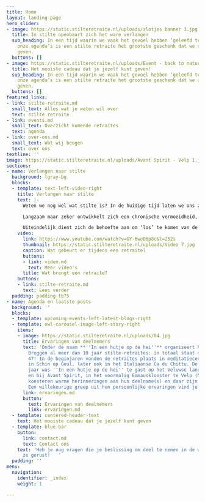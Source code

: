 ```yaml
---
title: Home
layout: landing-page
hero_slider:
- image: https://static.stilteretraite.nl/uploads/slotjes banner 3.jpg
  title: In stilte openbaart zich het ware verlangen
  sub_heading: In een tijd waarin we vaak het gevoel hebben ‘geleefd te worden’ door
    onze agenda’s is een stilte retraite het grootste geschenk dat we onszelf kunnen
    geven.
  buttons: []
- image: https://static.stilteretraite.nl/uploads/Event - back to nature.jpg
  title: Het mooiste cadeau dat je jezelf kunt geven!
  sub_heading: In een tijd waarin we vaak het gevoel hebben ‘geleefd te worden’ door
    onze agenda’s is een stilte retraite het grootste geschenk dat we onszelf kunnen
    geven.
  buttons: []
featured_links:
- link: stilte-retraite.md
  small_text: Alles wat je weten wil over
  text: stilte retraite
- link: events.md
  small_text: Overzicht komende retraites
  text: agenda
- link: over-ons.md
  small_text: Wat wij beogen
  text: over ons
textline: ''
image: https://static.stilteretraite.nl/uploads/Avant Spirit - Velp 1.jpg
sections:
- name: Verlangen naar stilte
  background: lgray-bg
  blocks:
  - template: text-left-video-right
    title: Verlangen naar stilte
    text: |-
      Weten we nog wel wat stilte is? In de huidige tijd laten we ons zo meesleuren door het collectieve ritme, dat we het gevoel hebben ‘geleefd te worden’. Diep van binnen vragen we ons af of wat we aan het doen zijn nog wel klopt met waar we naar verlangen. Maar onze innerlijke fluisterstem wordt stelselmatig overstemd door de aanjager in ons.

      Langzaam maar zeker ontwikkelt zich een chronische vermoeidheid, die er tijdens vakanties uitkomt, of ons narrig of ziek maakt. Nergens is het stil! Niet om ons, niet in ons.

      Uiteindelijk dient zich de behoefte aan om ‘los’ te komen van de dagelijkse sleur: een verlangen naar stilte, ruimte en leegte. Misschien ben je daarom ook wel op deze website aanbelandt?
    video:
      link: https://www.youtube.com/watch?v=GY-6woD6p8c&t=252s
      thumbnail: https://static.stilteretraite.nl/uploads/Video 7.jpg
      caption: Wat gebeurt er tijdens een retraite?
      buttons:
      - link: video.md
        text: Meer video's
      title: Wat brengt een retraite?
    buttons:
    - link: stilte-retraite.md
      text: Lees verder
  padding: padding-tb75
- name: Agenda en laatste posts
  background: ''
  blocks:
  - template: upcoming-events-left-latest-blogs-right
  - template: owl-carousel-image-left-story-right
    items:
    - image: https://static.stilteretraite.nl/uploads/04.jpg
      title: Ervaringen van deelnemers
      text: 'Onder de naam **''In een hutje op de hei''** organiseert Robbert van
        Bruggen al meer dan 10 jaar stilte-retraites: in totaal staat de teller op
        47! In de beginjaren vonden de retraites plaats in meditatiecentrum Kadampa
        in Schin op Geul, later ook in het Italiaanse Ca du Chittu. De afgelopen 3
        jaar was ''In een hutje op de hei'' te gast op het Veluwse landgoed Hoog Deelen
        en bij Avant Spirit, in het voormalig Emmausklooster te Velp (NB). Deelnemers
        koesteren warme herinneringen aan hun deelname(s) en daar zijn we trots op!
        Een willekeurige greep uit hun persoonlijke ervaringen vind je hier:'
      link: ervaringen.md
      button:
        text: Ervaringen van deelnemers
        link: ervaringen.md
  - template: centered-header-text
    text: Het mooiste cadeau dat je jezelf kunt geven
  - template: blue-bar
    button:
      link: contact.md
      text: Contact ons
    text: 'Heb je nog vragen die je beslissing om deel te nemen in de weg staan? Stel
      ze gerust!   '
  padding: ''
menu:
  navigation:
    identifier: _index
    weight: 1

---
```

